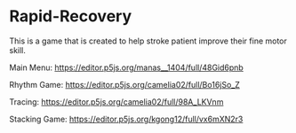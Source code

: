 # Rapid-Recovery
This is a game that is created to help stroke patient improve their fine motor skill.

Main Menu: https://editor.p5js.org/manas__1404/full/48Gid6pnb

Rhythm Game: https://editor.p5js.org/camelia02/full/Bo16jSo_Z

Tracing: https://editor.p5js.org/camelia02/full/98A_LKVnm

Stacking Game: https://editor.p5js.org/kgong12/full/vx6mXN2r3

